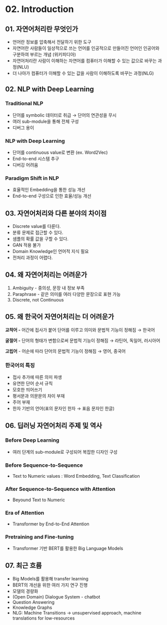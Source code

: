 # 02. Introduction

## 01. 자연어처리란 무엇인가

- 언어란 정보를 압축해서 전달하기 위한 도구
- 자연어란 사람들이 일상적으로 쓰는 언어를 인공적으로 만들어진 언어인 인공어와 구분하여 부르는 개념 (위키피디아)
- 자연어처리란 사람이 이해하는 자연어를 컴퓨터가 이해할 수 있는 값으로 바꾸는 과정(NLU)
- 더 나아가 컴퓨터가 이해할 수 있는 값을 사람이 이해하도록 바꾸는 과정(NLG)



## 02. NLP with Deep Learning

### Traditional NLP

- 단어를 symbolic 데이터로 취급 → 단어의 연관성을 무시
- 여러 sub-module을 통해 전체 구성
- 디버그 용이



### NLP with Deep Learning

- 단어를 continuous value로 변환 (ex. Word2Vec)
- End-to-end 시스템 추구
- 디버깅 어려움



### Paradigm Shift in NLP

- 효율적인 Embedding을 통한 성능 개선
- End-to-end 구성으로 인한 효율/성능 개선



## 03. 자연어처리와 다른 분야의 차이점

- Discrete value를 다룬다.
- 분류 문제로 접근할 수 있다.
- 샘플의 확률 값을 구할 수 있다.
- GAN 적용 불가
- Domain Knowledge인 언어적 지식 필요
- 전처리 과정이 어렵다.



## 04. 왜 자연어처리는 어려운가

1. Ambiguity - 중의성, 문장 내 정보 부족
2. Paraphrase -  같은 의미를 여러 다양한 문장으로 표현 가능
3. Discrete, not Continuous



## 05. 왜 한국어 자연어처리는 더 어려운가

**교착어 -** 어간에 접사가 붙어 단어를 이루고 의미와 문법적 기능이 정해짐 → 한국어

**굴절어 -** 단어의 형태가 변함으로써 문법적 기능이 정해짐 → 라틴어, 독일어, 러시아어

**고립어** - 어순에 따라 단어의 문법적 기능이 정해짐 → 영어, 중국어



### 한국어의 특징

- 접사 추가에 따른 의미 파생
- 유연한 단어 순서 규칙
- 모호한 띄어쓰기
- 평서문과 의문문의 차이 부재
- 주어 부재
- 한자 기반의 언어(표의 문자인 한자 → 표음 문자인 한글)



## 06. 딥러닝 자연어처리 주제 및 역사

### Before Deep Learning

- 여러 단계의 sub-module로 구성되어 복잡한 디자인 구성

### Before Sequence-to-Sequence

- Text to Numeric values : Word Embedding, Text Classification

### After Sequence-to-Sequence with Attention

- Beyound Text to Numeric

### Era of Attention

- Transformer by End-to-End Attention

### Pretraining and Fine-tuning

- Transformer 기반 BERT를 활용한 Big Language Models



## 07. 최근 흐름

- Big Models를 활용해 transfer learning
- BERT의 개선을 위한 여러 가지 연구 진행
- 모델의 경량화
- (Open Domain) Dialogue System - chatbot
- Question Answering
- Knowledge Graphs
- NLG: Machine Transitions → unsupervised approach, machine translations for low-resources